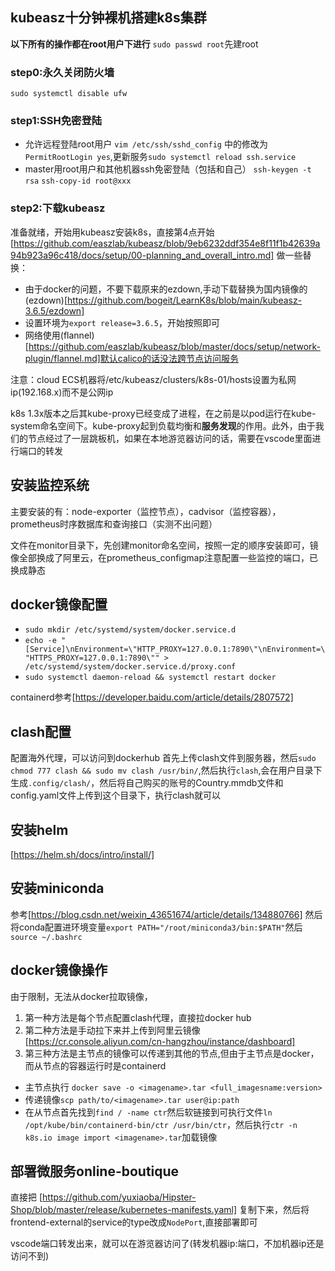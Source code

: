 ## kubeasz十分钟裸机搭建k8s集群
**以下所有的操作都在root用户下进行**
`sudo passwd root`先建root
### step0:永久关闭防火墙
`sudo systemctl disable ufw`
### step1:SSH免密登陆
- 允许远程登陆root用户
  `vim /etc/ssh/sshd_config` 中的修改为 `PermitRootLogin yes`,更新服务`sudo systemctl reload ssh.service`
- master用root用户和其他机器ssh免密登陆（包括和自己）
  `ssh-keygen -t rsa`
  `ssh-copy-id root@xxx`

### step2:下载kubeasz
准备就绪，开始用kubeasz安装k8s，直接第4点开始[https://github.com/easzlab/kubeasz/blob/9eb6232ddf354e8f11f1b42639a94b923a96c418/docs/setup/00-planning_and_overall_intro.md]
做一些替换：
- 由于docker的问题，不要下载原来的ezdown,手动下载替换为国内镜像的(ezdown)[https://github.com/bogeit/LearnK8s/blob/main/kubeasz-3.6.5/ezdown]
- 设置环境为`export release=3.6.5`，开始按照即可
- 网络使用(flannel)[https://github.com/easzlab/kubeasz/blob/master/docs/setup/network-plugin/flannel.md]默认calico的话没法跨节点访问服务

注意：cloud ECS机器将/etc/kubeasz/clusters/k8s-01/hosts设置为私网ip(192.168.x)而不是公网ip

k8s 1.3x版本之后其kube-proxy已经变成了进程，在之前是以pod运行在kube-system命名空间下。kube-proxy起到负载均衡和**服务发现**的作用。此外，由于我们的节点经过了一层跳板机，如果在本地游览器访问的话，需要在vscode里面进行端口的转发

## 安装监控系统
主要安装的有：node-exporter（监控节点），cadvisor（监控容器），prometheus时序数据库和查询接口（实测不出问题）

文件在monitor目录下，先创建monitor命名空间，按照一定的顺序安装即可，镜像全部换成了阿里云，在prometheus_configmap注意配置一些监控的端口，已换成静态

## docker镜像配置
- `sudo mkdir /etc/systemd/system/docker.service.d`
- `echo -e "[Service]\nEnvironment=\"HTTP_PROXY=127.0.0.1:7890\"\nEnvironment=\"HTTPS_PROXY=127.0.0.1:7890\"" > /etc/systemd/system/docker.service.d/proxy.conf`
- `sudo systemctl daemon-reload && systemctl restart docker`

containerd参考[https://developer.baidu.com/article/details/2807572]

## clash配置
配置海外代理，可以访问到dockerhub
首先上传clash文件到服务器，然后`sudo chmod 777 clash && sudo mv clash /usr/bin/`,然后执行`clash`,会在用户目录下生成`.config/clash/`，然后将自己购买的账号的Country.mmdb文件和config.yaml文件上传到这个目录下，执行clash就可以 

## 安装helm
[https://helm.sh/docs/intro/install/]
## 安装miniconda
参考[https://blog.csdn.net/weixin_43651674/article/details/134880766]
然后将conda配置进环境变量`export PATH="/root/miniconda3/bin:$PATH"`然后`source ~/.bashrc`
## docker镜像操作
由于限制，无法从docker拉取镜像，
1. 第一种方法是每个节点配置clash代理，直接拉docker hub
2. 第二种方法是手动拉下来并上传到阿里云镜像[https://cr.console.aliyun.com/cn-hangzhou/instance/dashboard]
3. 第三种方法是主节点的镜像可以传递到其他的节点,但由于主节点是docker，而从节点的容器运行时是containerd
- 主节点执行 `docker save -o <imagename>.tar <full_imagesname:version>`
- 传递镜像`scp path/to/<imagename>.tar user@ip:path`
- 在从节点首先找到`find / -name ctr`然后软链接到可执行文件`ln /opt/kube/bin/containerd-bin/ctr /usr/bin/ctr`，然后执行`ctr -n k8s.io image import <imagename>.tar`加载镜像

## 部署微服务online-boutique
直接把 [https://github.com/yuxiaoba/Hipster-Shop/blob/master/release/kubernetes-manifests.yaml] 复制下来，然后将 frontend-external的service的type改成`NodePort`,直接部署即可

vscode端口转发出来，就可以在游览器访问了(转发机器ip:端口，不加机器ip还是访问不到)
